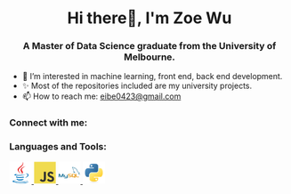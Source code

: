<h1 align="center">Hi there👋, I'm Zoe Wu</h1>
<h3 align="center">A Master of Data Science graduate from the University of Melbourne.</h3>

- 👀 I’m interested in machine learning, front end, back end development.
- ✨ Most of the repositories included are my university projects.
- 📫 How to reach me: eibe0423@gmail.com

<h3 align="left">Connect with me:</h3>
<p align="left">
</p>

<h3 align="left">Languages and Tools:</h3>
<p align="left"> <a href="https://www.java.com" target="_blank" rel="noreferrer"> <img src="https://raw.githubusercontent.com/devicons/devicon/master/icons/java/java-original.svg" alt="java" width="40" height="40"/> </a> <a href="https://developer.mozilla.org/en-US/docs/Web/JavaScript" target="_blank" rel="noreferrer"> <img src="https://raw.githubusercontent.com/devicons/devicon/master/icons/javascript/javascript-original.svg" alt="javascript" width="40" height="40"/> </a> <a href="https://www.mysql.com/" target="_blank" rel="noreferrer"> <img src="https://raw.githubusercontent.com/devicons/devicon/master/icons/mysql/mysql-original-wordmark.svg" alt="mysql" width="40" height="40"/> </a> <a href="https://www.python.org" target="_blank" rel="noreferrer"> <img src="https://raw.githubusercontent.com/devicons/devicon/master/icons/python/python-original.svg" alt="python" width="40" height="40"/> </a> </p>
<!---
Quuaso/Quuaso is a ✨ special ✨ repository because its `README.md` (this file) appears on your GitHub profile.
You can click the Preview link to take a look at your changes.
--->
